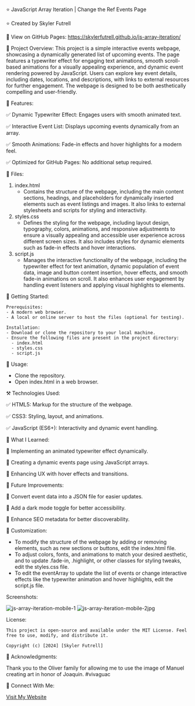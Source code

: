 ⭐ JavaScript Array Iteration | Change the Ref Events Page

⭐ Created by Skyler Futrell

👀 View on GitHub Pages: https://skylerfutrell.github.io/js-array-iteration/

📌 Project Overview: This project is a simple interactive events webpage, showcasing a dynamically generated list of upcoming events. The page features a typewriter effect for engaging text animations, smooth scroll-based animations for a visually appealing experience, and dynamic event rendering powered by JavaScript. Users can explore key event details, including dates, locations, and descriptions, with links to external resources for further engagement. The webpage is designed to be both aesthetically compelling and user-friendly.

🚀 Features:

✅ Dynamic Typewriter Effect: Engages users with smooth animated text.

✅ Interactive Event List: Displays upcoming events dynamically from an array.

✅ Smooth Animations: Fade-in effects and hover highlights for a modern feel.

✅ Optimized for GitHub Pages: No additional setup required.

📂 Files:
  1. index.html
     - Contains the structure of the webpage, including the main content sections, headings, and placeholders for dynamically inserted elements such as event listings and images.
     It also links to external stylesheets and scripts for styling and interactivity.
  2. styles.css
     - Defines the styling for the webpage, including layout design, typography, colors, animations, and responsive adjustments to ensure a visually appealing and accessible user experience across different screen sizes.
     It also includes styles for dynamic elements such as fade-in effects and hover interactions.
  3. script.js
     - Manages the interactive functionality of the webpage, including the typewriter effect for text animation, dynamic population of event data, image and button content insertion, hover effects, and smooth fade-in animations on 
     scroll. It also enhances user engagement by handling event listeners and applying visual highlights to elements.

🏁 Getting Started:

    Prerequisites:
    - A modern web browser.
    - A local or online server to host the files (optional for testing).
    
    Installation:
    - Download or clone the repository to your local machine.
    - Ensure the following files are present in the project directory:
      - index.html
      - styles.css
      - script.js
  
📖 Usage:
- Clone the repository. 
- Open index.html in a web browser. 

⚒️ Technologies Used:

✅ HTML5: Markup for the structure of the webpage.

✅ CSS3: Styling, layout, and animations. 

✅ JavaScript (ES6+): Interactivity and dynamic event handling.

📝 What I Learned:

🧠 Implementing an animated typewriter effect dynamically.

🧠 Creating a dynamic events page using JavaScript arrays.

🧠 Enhancing UX with hover effects and transitions.

🎯 Future Improvements:

🚀 Convert event data into a JSON file for easier updates.

🚀 Add a dark mode toggle for better accessibility.

🚀 Enhance SEO metadata for better discoverability.

🎨 Customization:
- To modify the structure of the webpage by adding or removing elements, such as new sections or buttons, edit the index.html file.
- To adjust colors, fonts, and animations to match your desired aesthetic, and to update .fade-in, .highlight, or other classes for styling tweaks, edit the styles.css file.
- To edit the eventArray to update the list of events or change interactive effects like the typewriter animation and hover highlights, edit the script.js file.

Screenshots:

![js-array-iteration-mobile-1](https://github.com/user-attachments/assets/bc826d9e-2ab1-401d-8594-1c52cdfae094) ![js-array-iteration-mobile-2jpg](https://github.com/user-attachments/assets/691c0f6b-28d3-4afe-9c58-66a54590eb0e)

License:

    This project is open-source and available under the MIT License. Feel free to use, modify, and distribute it.

    Copyright (c) [2024] [Skyler Futrell]

📢 Acknowledgments:

Thank you to the Oliver family for allowing me to use the image of Manuel creating art in honor of Joaquin. #vivaguac

🔗 Connect With Me:

[Visit My Website](https://www.futrellstudioportfolio.com/)
